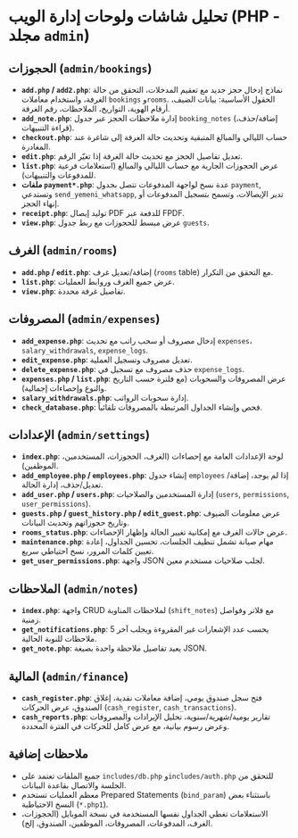 # تحليل شاشات ولوحات إدارة الويب (PHP - مجلد `admin`)

## الحجوزات (`admin/bookings`)
- **`add.php` / `add2.php`**: نماذج إدخال حجز جديد مع تعقيم المدخلات، التحقق من حالة الغرفة، واستخدام معاملات `bookings` و`rooms`. الحقول الأساسية: بيانات الضيف، أرقام الهوية، التواريخ، الملاحظات، رقم الغرفة.
- **`add_note.php`**: إدارة ملاحظات الحجز عبر جدول `booking_notes` (إضافة/حذف، قراءة التنبيهات).
- **`checkout.php`**: حساب الليالي والمبالغ المتبقية وتحديث حالة الغرفة إلى شاغرة عند المغادرة.
- **`edit.php`**: تعديل تفاصيل الحجز مع تحديث حالة الغرفة إذا تغيّر الرقم.
- **`list.php`**: عرض الحجوزات الجارية مع حساب الليالي والمبالغ (استعلامات فرعية للمدفوعات والتنبيهات).
- **ملفات `payment*.php`**: عدة نسخ لواجهة المدفوعات تتصل بجدول `payment`, وتستدعي `send_yemeni_whatsapp`, تدير الإيصالات، وتسمح بتسجيل المدفوعات أو إنهاء الحجز.
- **`receipt.php`**: توليد إيصال PDF للدفعة عبر FPDF.
- **`view.php`**: عرض مبسط للحجوزات مع ربط جدول `guests`.

## الغرف (`admin/rooms`)
- **`add.php` / `edit.php`**: إضافة/تعديل غرف (`rooms` table) مع التحقق من التكرار.
- **`list.php`**: عرض جميع الغرف وروابط العمليات.
- **`view.php`**: تفاصيل غرفة محددة.

## المصروفات (`admin/expenses`)
- **`add_expense.php`**: إدخال مصروف أو سحب راتب مع تحديث `expenses`، `salary_withdrawals`, `expense_logs`.
- **`edit_expense.php`**: تعديل مصروف وتسجيل العملية.
- **`delete_expense.php`**: حذف مصروف مع تسجيل في `expense_logs`.
- **`expenses.php` / `list.php`**: عرض المصروفات والسحوبات (مع فلترة حسب التاريخ والنوع وإحصاءات إجمالية).
- **`salary_withdrawals.php`**: إدارة سحوبات الرواتب.
- **`check_database.php`**: فحص وإنشاء الجداول المرتبطة بالمصروفات تلقائياً.

## الإعدادات (`admin/settings`)
- **`index.php`**: لوحة الإعدادات العامة مع إحصاءات (الغرف، الحجوزات، المستخدمين، الموظفين).
- **`add_employee.php` / `employees.php`**: إنشاء جدول `employees` إذا لم يوجد، إضافة/تعديل/حذف، إدارة الحالة.
- **`add_user.php` / `users.php`**: إدارة المستخدمين والصلاحيات (`users`, `permissions`, `user_permissions`).
- **`guests.php` / `guest_history.php` / `edit_guest.php`**: عرض معلومات الضيوف وتاريخ حجوزاتهم وتحديث البيانات.
- **`rooms_status.php`**: عرض حالات الغرف مع إمكانية تغيير الحالة وإظهار الإحصاءات.
- **`maintenance.php`**: مهام صيانة تشمل تنظيف الجلسات، تحسين الجداول، إعادة تعيين كلمات المرور، نسخ احتياطي سريع.
- **`get_user_permissions.php`**: واجهة JSON لجلب صلاحيات مستخدم معين.

## الملاحظات (`admin/notes`)
- **`index.php`**: واجهة CRUD لملاحظات المناوبة (`shift_notes`) مع فلاتر وفواصل زمنية.
- **`get_notifications.php`**: يحسب عدد الإشعارات غير المقروءة ويجلب آخر 5 ملاحظات للنوبة الحالية.
- **`get_note.php`**: يعيد تفاصيل ملاحظة واحدة بصيغة JSON.

## المالية (`admin/finance`)
- **`cash_register.php`**: فتح سجل صندوق يومي، إضافة معاملات نقدية، إغلاق الصندوق، عرض الحركات (`cash_register`, `cash_transactions`).
- **`cash_reports.php`**: تقارير يومية/شهرية/سنوية، تحليل الإيرادات والمصروفات وعرض رسوم بيانية، مع عرض كامل للحركات في الفترة المحددة.

## ملاحظات إضافية
- جميع الملفات تعتمد على `includes/db.php` و`includes/auth.php` للتحقق من الجلسة والاتصال بقاعدة البيانات.
- معظم العمليات تستخدم Prepared Statements (`bind_param`) باستثناء بعض النسخ الاحتياطية (`*.php1`).
- الاستعلامات تغطي الجداول نفسها المستخدمة في نسخة الموبايل (الحجوزات، الغرف، المدفوعات، المصروفات، الموظفين، الصندوق، إلخ).
